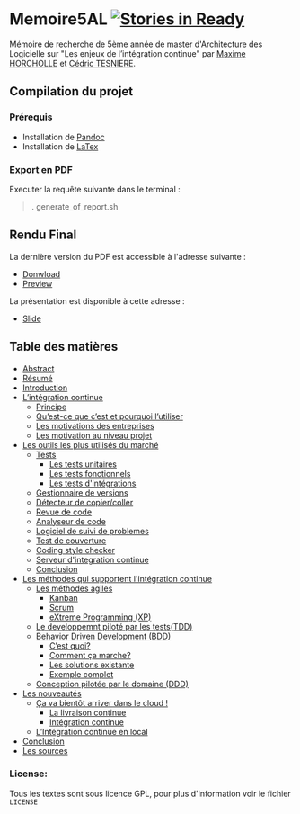 # Memoire5AL [![Stories in Ready](https://badge.waffle.io/mhor/memoire5al.png?label=ready)](https://waffle.io/mhor/memoire5al)

Mémoire de recherche de 5ème année de master d'Architecture des Logicielle sur "Les enjeux de l’intégration continue" par [Maxime HORCHOLLE](http://github.com/mhor/) et [Cédric TESNIERE](http://github.com/ctesniere/).

## Compilation du projet

### Prérequis

- Installation de [Pandoc](http://johnmacfarlane.net/pandoc/)
- Installation de [LaTex](http://latex-project.org/ftp.html)

### Export en PDF

Executer la requête suivante dans le terminal :

> . generate_of_report.sh

## Rendu Final

La dernière version du PDF est accessible à l'adresse suivante :   

* [Donwload](https://github.com/mhor/Memoire5AL/raw/master/memoire.pdf)  
* [Preview](http://docs.google.com/viewer?url=https%3A%2F%2Fgithub.com%2Fmhor%2FMemoire5AL%2Fraw%2Fmaster%2Fmemoire.pdf)
 
La présentation est disponible à cette adresse :

* [Slide](http://mhor.github.io/Memoire5AL/)
 

## Table des matières

* [Abstract](./summary/1-abstract.md)
* [Résumé](./summary/2-resume.md)
* [Introduction](./Chapters/1-Introduction.md)
* [L’intégration continue](./Chapters/2-Quoi-et-pourquoi.md)
  * [Principe](./Chapters/2-Quoi-et-pourquoi.md)
  * [Qu’est-ce que c’est et pourquoi l’utiliser](./Chapters/2-Quoi-et-pourquoi.md)
  * [Les motivations des entreprises](./Chapters/2-Quoi-et-pourquoi.md)
  * [Les motivation au niveau projet](./Chapters/2-Quoi-et-pourquoi.md)
* [Les outils les plus utilisés du marché](./Chapters/3-Les-outils.md)
  * [Tests](./Chapters/Outils/a-Tests.md)
    * [Les tests unitaires](./Chapters/Outils/a-Tests.md#les-tests-unitaires)
    * [Les tests fonctionnels](./Chapters/Outils/a-Tests.md#les-tests-fonctionnels)
    * [Les tests d'intégrations](./Chapters/Outils/a-Tests.md#les-tests-dint%C3%A9grations)
  * [Gestionnaire de versions](./Chapters/Outils/b-Gestionnaire-de-versions.md)
  * [Détecteur de copier/coller](./Chapters/Outils/c-Detecteur-de-copier-coller.md)
  * [Revue de code](./Chapters/Outils/d-Revue-de-code.md)
  * [Analyseur de code](./Chapters/Outils/e-Analyseur-de-code.md)
  * [Logiciel de suivi de problemes](./Chapters/Outils/f-Logiciel-de-suivi-se-problemes.md)
  * [Test de couverture](./Chapters/Outils/g-Test-de-couverture.md)
  * [Coding style checker](./Chapters/Outils/h-Coding-style-checker.md)
  * [Serveur d'integration continue](./Chapters/Outils/i-Serveur-d-integration-continue.md)
  * [Conclusion](./Chapters/Outils/j-Conclusion.md)
* [Les méthodes qui supportent l'intégration continue](./Chapters/4-Les-methodes-qui-supportent-l-integration-continue.md)
  * [Les méthodes agiles](./Chapters/Methods/a-methode-agile.md)
    * [Kanban](./Chapters/Methods/a-methode-agile.md#kanban)
    * [Scrum](./Chapters/Methods/a-methode-agile.md#scrum)
    * [eXtreme Programming (XP)](./Chapters/Methods/a-methode-agile.md#extreme-programming-xp)
  * [Le developpemnt piloté par les tests(TDD)](./Chapters/Methods/b-tdd.md)
  * [Behavior Driven Development (BDD)](./Chapters/Methods/c-bdd.md)
    * [C’est quoi?](./Chapters/Methods/c-bdd.md#cest-quoi)
    * [Comment ça marche?](./Chapters/Methods/c-bdd.md#comment-%C3%A7a-marche)
    * [Les solutions existante](./Chapters/Methods/c-bdd.md#les-solutions-existante)
    * [Exemple complet](./Chapters/Methods/c-bdd.md#exemple-complet)
  * [Conception pilotée par le domaine (DDD)](./Chapters/Methods/d-ddd.md)
* [Les nouveautés](./Chapters/5-Les-nouveautes.md)
  * [Ça va bientôt arriver dans le cloud !](./Chapters/5-Les-nouveautes.md#%C3%87a-va-bient%C3%B4t-arriver-dans-le-cloud-)
    * [La livraison continue](./Chapters/5-Les-nouveautes.md#la-livraison-continue)
    * [Intégration continue](./Chapters/5-Les-nouveautes.md#int%C3%A9gration-continue)
  * [L’Intégration continue en local](./Chapters/5-Les-nouveautes.md#lint%C3%A9gration-continue-en-local)
* [Conclusion](./Chapters/6-Conclusion.md)
* [Les sources](./Chapters/7-Sources.md)

### License:
Tous les textes sont sous licence GPL, pour plus d'information voir le fichier ``LICENSE``
